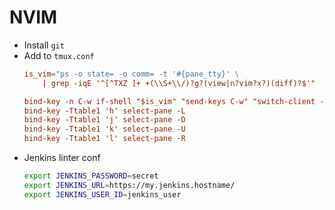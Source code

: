 # NVIM

* Install `git`
* Add to `tmux.conf`
  ```conf
  is_vim="ps -o state= -o comm= -t '#{pane_tty}' \
      | grep -iqE '^[^TXZ ]+ +(\\S+\\/)?g?(view|n?vim?x?)(diff)?$'"
  
  bind-key -n C-w if-shell "$is_vim" "send-keys C-w" "switch-client -Ttable1"
  bind-key -Ttable1 'h' select-pane -L
  bind-key -Ttable1 'j' select-pane -D
  bind-key -Ttable1 'k' select-pane -U
  bind-key -Ttable1 'l' select-pane -R
  ```
* Jenkins linter conf
  ```sh
  export JENKINS_PASSWORD=secret
  export JENKINS_URL=https://my.jenkins.hostname/
  export JENKINS_USER_ID=jenkins_user
  ```
